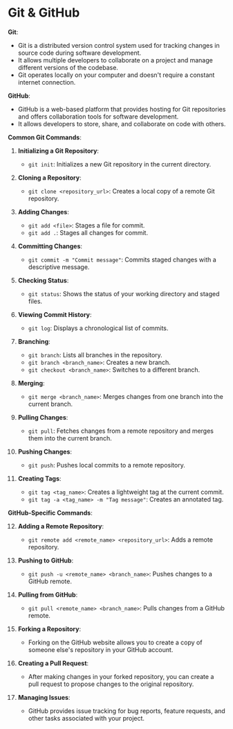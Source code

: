 # Git & GitHub

**Git**:

- Git is a distributed version control system used for tracking changes in source code during software development.
- It allows multiple developers to collaborate on a project and manage different versions of the codebase.
- Git operates locally on your computer and doesn't require a constant internet connection.

**GitHub**:

- GitHub is a web-based platform that provides hosting for Git repositories and offers collaboration tools for software development.
- It allows developers to store, share, and collaborate on code with others.

**Common Git Commands**:

1. **Initializing a Git Repository**:

   - `git init`: Initializes a new Git repository in the current directory.

2. **Cloning a Repository**:

   - `git clone <repository_url>`: Creates a local copy of a remote Git repository.

3. **Adding Changes**:

   - `git add <file>`: Stages a file for commit.
   - `git add .`: Stages all changes for commit.

4. **Committing Changes**:

   - `git commit -m "Commit message"`: Commits staged changes with a descriptive message.

5. **Checking Status**:

   - `git status`: Shows the status of your working directory and staged files.

6. **Viewing Commit History**:

   - `git log`: Displays a chronological list of commits.

7. **Branching**:

   - `git branch`: Lists all branches in the repository.
   - `git branch <branch_name>`: Creates a new branch.
   - `git checkout <branch_name>`: Switches to a different branch.

8. **Merging**:

   - `git merge <branch_name>`: Merges changes from one branch into the current branch.

9. **Pulling Changes**:

   - `git pull`: Fetches changes from a remote repository and merges them into the current branch.

10. **Pushing Changes**:

    - `git push`: Pushes local commits to a remote repository.

11. **Creating Tags**:
    - `git tag <tag_name>`: Creates a lightweight tag at the current commit.
    - `git tag -a <tag_name> -m "Tag message"`: Creates an annotated tag.

**GitHub-Specific Commands**:

12. **Adding a Remote Repository**:

    - `git remote add <remote_name> <repository_url>`: Adds a remote repository.

13. **Pushing to GitHub**:

    - `git push -u <remote_name> <branch_name>`: Pushes changes to a GitHub remote.

14. **Pulling from GitHub**:

    - `git pull <remote_name> <branch_name>`: Pulls changes from a GitHub remote.

15. **Forking a Repository**:

    - Forking on the GitHub website allows you to create a copy of someone else's repository in your GitHub account.

16. **Creating a Pull Request**:

    - After making changes in your forked repository, you can create a pull request to propose changes to the original repository.

17. **Managing Issues**:
    - GitHub provides issue tracking for bug reports, feature requests, and other tasks associated with your project.

